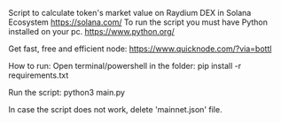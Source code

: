 Script to calculate token's market value on Raydium DEX in Solana Ecosystem https://solana.com/
To run the script you must have Python installed on your pc. https://www.python.org/

Get fast, free and efficient node: https://www.quicknode.com/?via=bottl

How to run:
Open terminal/powershell in the folder:
pip install -r requirements.txt

Run the script:
python3 main.py

In case the script does not work, delete 'mainnet.json' file.
